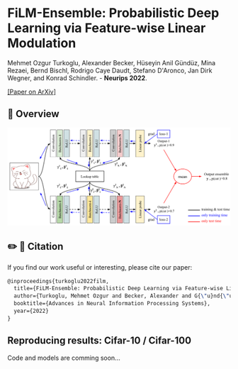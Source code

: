 # FiLM-Ensemble: Probabilistic Deep Learning via Feature-wise Linear Modulation
Mehmet Ozgur Turkoglu, Alexander Becker, Hüseyin Anil Gündüz, Mina Rezaei, Bernd Bischl, Rodrigo Caye Daudt, Stefano D'Aronco, Jan Dirk Wegner, and Konrad Schindler. - **Neurips 2022**.


[ \[Paper on ArXiv\] ](https://arxiv.org/abs/2206.00050)

## 🌌 Overview

<img src="assets/method.png" alt="Method overview">


## ✏️ 📄 Citation

If you find our work useful or interesting, please cite our paper:

```latex
@inproceedings{turkoglu2022film,
  title={FiLM-Ensemble: Probabilistic Deep Learning via Feature-wise Linear Modulation},
  author={Turkoglu, Mehmet Ozgur and Becker, Alexander and G{\"u}nd{\"u}z, H{\"u}seyin Anil and Rezaei, Mina and Bischl, Bernd and Daudt, Rodrigo Caye and D'Aronco, Stefano and Wegner, Jan Dirk and Schindler, Konrad},
  booktitle={Advances in Neural Information Processing Systems},
  year={2022}
}
```

## Reproducing results: Cifar-10 / Cifar-100
 
Code and models are comming soon...
